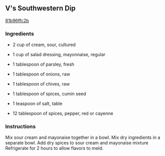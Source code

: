 ## V's Southwestern Dip

[81b96ffc2b](http://www.food.com/recipe/vs-southwestern-dip-381464)

### Ingredients

 - 2 cup of cream, sour, cultured

 - 1 cup of salad dressing, mayonnaise, regular

 - 1 tablespoon of parsley, fresh

 - 1 tablespoon of onions, raw

 - 1 tablespoon of chives, raw

 - 1 tablespoon of spices, cumin seed

 - 1 teaspoon of salt, table

 - 12 tablespoon of spices, pepper, red or cayenne

### Instructions

Mix sour cream and mayonaise together in a bowl. Mix dry ingredients in a separate bowl. Add dry spices to sour cream and mayonaise mixture Refrigerate for 2 hours to allow flavors to meld.